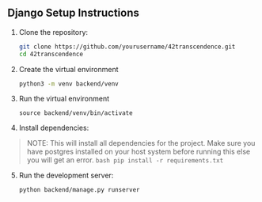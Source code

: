## Django Setup Instructions

1. Clone the repository:
    ```bash
    git clone https://github.com/yourusername/42transcendence.git
    cd 42transcendence
    ```

2. Create the virtual environment
    ```bash
    python3 -m venv backend/venv
    ```

3. Run the virtual environment
	```
    source backend/venv/bin/activate
	```

4. Install dependencies:
> NOTE: This will install all dependencies for the project. Make sure you have postgres installed on your host system before running this else you will get an error.
    ```bash
    pip install -r requirements.txt
    ```

5. Run the development server:
    ```bash
    python backend/manage.py runserver
    ```